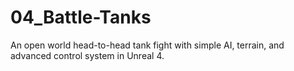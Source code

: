 # 04_Battle-Tanks
An open world head-to-head tank fight with simple AI, terrain, and advanced control system in Unreal 4. 
